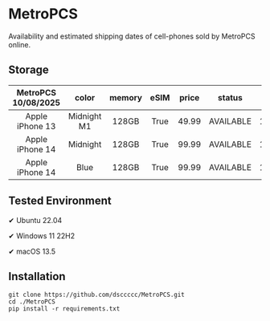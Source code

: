 # MetroPCS
Availability and estimated shipping dates of cell-phones sold by MetroPCS online.
## Storage
|MetroPCS 10/08/2025|color|memory|eSIM|price|status|shipping from|shipping to|
|:--:|:--:|:--:|:--:|:--:|:--:|:--:|:--:|
|Apple iPhone 13|Midnight M1|128GB|True|49.99|AVAILABLE|10/07/2025|10/13/2025|
|Apple iPhone 14|Midnight|128GB|True|99.99|AVAILABLE|10/07/2025|10/13/2025|
|Apple iPhone 14|Blue|128GB|True|99.99|AVAILABLE|10/07/2025|10/13/2025|

## Tested Environment
✔ Ubuntu 22.04

✔ Windows 11 22H2

✔ macOS 13.5
## Installation
```
git clone https://github.com/dsccccc/MetroPCS.git
cd ./MetroPCS
pip install -r requirements.txt
```
